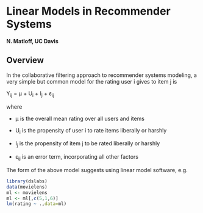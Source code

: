 #  Linear Models in Recommender Systems

**N. Matloff, UC Davis**

## Overview

In the collaborative filtering approach to recommender systems modeling,
a very simple but common model for the rating user i gives to item j is

Y<sub>ij</sub> = &mu; + U<sub>i</sub> + I<sub>j</sub> +
&epsilon;<sub>ij</sub>

where 

- &mu; is the overall mean rating over all users and items

- U<sub>i</sub> is the propensity of user i to rate items liberally or
  harshly 

- I<sub>j</sub> is the propensity of item j to be rated liberally or
  harshly 

- &epsilon;<sub>ij</sub> is an error term, incorporating all other
  factors

The form of the above model suggests using linear model software, e.g. 

``` r
library(dslabs)         
data(movielens)
ml <- movielens
ml <- ml[,c(5,1,6)]
lm(rating ~ .,data=ml)
```

